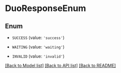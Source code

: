 # DuoResponseEnum


## Enum

* `SUCCESS` (value: `'success'`)

* `WAITING` (value: `'waiting'`)

* `INVALID` (value: `'invalid'`)

[[Back to Model list]](../README.md#documentation-for-models) [[Back to API list]](../README.md#documentation-for-api-endpoints) [[Back to README]](../README.md)


